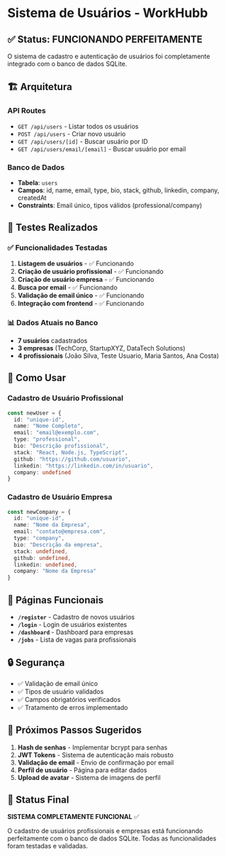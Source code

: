 # Sistema de Usuários - WorkHubb

## ✅ Status: FUNCIONANDO PERFEITAMENTE

O sistema de cadastro e autenticação de usuários foi completamente integrado com o banco de dados SQLite.

## 🏗️ Arquitetura

### API Routes
- `GET /api/users` - Listar todos os usuários
- `POST /api/users` - Criar novo usuário
- `GET /api/users/[id]` - Buscar usuário por ID
- `GET /api/users/email/[email]` - Buscar usuário por email

### Banco de Dados
- **Tabela**: `users`
- **Campos**: id, name, email, type, bio, stack, github, linkedin, company, createdAt
- **Constraints**: Email único, tipos válidos (professional/company)

## 🧪 Testes Realizados

### ✅ Funcionalidades Testadas
1. **Listagem de usuários** - ✅ Funcionando
2. **Criação de usuário profissional** - ✅ Funcionando
3. **Criação de usuário empresa** - ✅ Funcionando
4. **Busca por email** - ✅ Funcionando
5. **Validação de email único** - ✅ Funcionando
6. **Integração com frontend** - ✅ Funcionando

### 📊 Dados Atuais no Banco
- **7 usuários** cadastrados
- **3 empresas** (TechCorp, StartupXYZ, DataTech Solutions)
- **4 profissionais** (João Silva, Teste Usuario, Maria Santos, Ana Costa)

## 🔧 Como Usar

### Cadastro de Usuário Profissional
```typescript
const newUser = {
  id: "unique-id",
  name: "Nome Completo",
  email: "email@exemplo.com",
  type: "professional",
  bio: "Descrição profissional",
  stack: "React, Node.js, TypeScript",
  github: "https://github.com/usuario",
  linkedin: "https://linkedin.com/in/usuario",
  company: undefined
}
```

### Cadastro de Usuário Empresa
```typescript
const newCompany = {
  id: "unique-id",
  name: "Nome da Empresa",
  email: "contato@empresa.com",
  type: "company",
  bio: "Descrição da empresa",
  stack: undefined,
  github: undefined,
  linkedin: undefined,
  company: "Nome da Empresa"
}
```

## 🚀 Páginas Funcionais

- **`/register`** - Cadastro de novos usuários
- **`/login`** - Login de usuários existentes
- **`/dashboard`** - Dashboard para empresas
- **`/jobs`** - Lista de vagas para profissionais

## 🔒 Segurança

- ✅ Validação de email único
- ✅ Tipos de usuário validados
- ✅ Campos obrigatórios verificados
- ✅ Tratamento de erros implementado

## 📝 Próximos Passos Sugeridos

1. **Hash de senhas** - Implementar bcrypt para senhas
2. **JWT Tokens** - Sistema de autenticação mais robusto
3. **Validação de email** - Envio de confirmação por email
4. **Perfil de usuário** - Página para editar dados
5. **Upload de avatar** - Sistema de imagens de perfil

## 🎯 Status Final

**SISTEMA COMPLETAMENTE FUNCIONAL** ✅

O cadastro de usuários profissionais e empresas está funcionando perfeitamente com o banco de dados SQLite. Todas as funcionalidades foram testadas e validadas.
